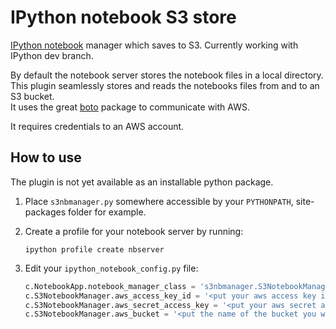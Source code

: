 # IPython notebook S3 store

[IPython notebook](http://ipython.org/ipython-doc/dev/interactive/htmlnotebook.html) manager which saves to S3.
Currently working with IPython dev branch.

By default the notebook server stores the notebook files in a local directory.  
This plugin seamlessly stores and reads the notebooks files from and to an S3 bucket.  
It uses the great [boto](https://github.com/boto/boto) package to communicate with AWS.

It requires credentials to an AWS account.


## How to use

The plugin is not yet available as an installable python package.

1. Place `s3nbmanager.py` somewhere accessible by your `PYTHONPATH`, site-packages folder for example.

2. Create a profile for your notebook server by running:   
    ```
    ipython profile create nbserver
    ```    

3. Edit your `ipython_notebook_config.py` file:

    ```python
    c.NotebookApp.notebook_manager_class = 's3nbmanager.S3NotebookManager'
    c.S3NotebookManager.aws_access_key_id = '<put your aws access key id here>'
    c.S3NotebookManager.aws_secret_access_key = '<put your aws secret access key here>'
    c.S3NotebookManager.aws_bucket = '<put the name of the bucket you want to use>'
    ```
